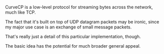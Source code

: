 CurveCP is a low-level protocol for streaming bytes across
the network, much like TCP.

The fact that it's built on top of UDP datagram packets
may be ironic, since my major use case is an exchange
of small message packets.

That's really just a detail of this particular implementation,
though.

The basic idea has the potential for much broader general
appeal.
